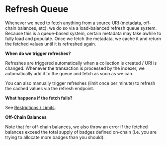 # Refresh Queue

Whenever we need to fetch anything from a source URI (metadata, off-chain balances, etc), we do so via a load-balanced refresh queue system. Because this is a queue-based system, certain metadata may take awhile to fully load and populate. Once we fetch the metadata, we cache it and return the fetched values until it is refreshed again.

**When do we trigger refreshes?**

Refreshes are triggered automatically when a collection is created / URI is changed. Whenever the transaction is processed by the indexer, we automatically add it to the queue and fetch as soon as we can.

You can also manually trigger refreshes (limit once per minute) to refresh the cached values via the refresh endpoint.&#x20;

**What happens if the fetch fails?**

See [Restrictions / Limits](../limits-restrictions.md).

**Off-Chain Balances**

Note that for off-chain balances, we also throw an error if the fetched balances exceed the total supply of badges defined on-chain (i.e. you are trying to allocate more badges than you should).
